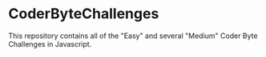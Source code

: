 # CoderByteChallenges
This repository contains all of the "Easy" and several "Medium" Coder Byte Challenges in Javascript.

